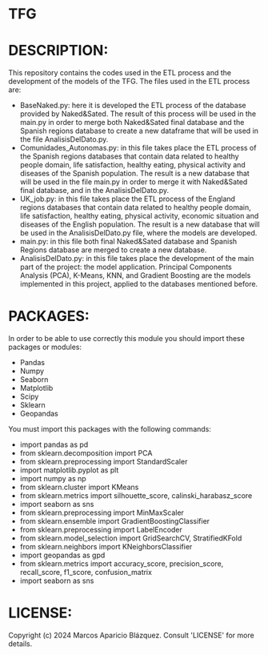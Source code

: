 # TFG

# DESCRIPTION:
This repository contains the codes used in the ETL process and the development of the models of the TFG. The files used in the ETL process are:
- BaseNaked.py: here it is developed the ETL process of the database provided by Naked&Sated. The result of this process will be used in the main.py in order to merge both Naked&Sated final database and the Spanish regions database to create a new dataframe that will be used in the file AnalisisDelDato.py.
- Comunidades_Autonomas.py: in this file takes place the ETL process of the Spanish regions databases that contain data related to healthy people domain, life satisfaction, healthy eating, physical activity and diseases of the Spanish population. The result is a new database that will be used in the file main.py in order to merge it with Naked&Sated final database, and in the AnalisisDelDato.py.
- UK_job.py: in this file takes place the ETL process of the England regions databases that contain data related to healthy people domain, life satisfaction, healthy eating, physical activity, economic situation and diseases of the English population. The result is a new database that will be used in the AnalisisDelDato.py file, where the models are developed.
- main.py: in this file both final Naked&Sated database and Spanish Regions database are merged to create a new database.
- AnalisisDelDato.py: in this file takes place the development of the main part of the project: the model application. Principal Components Analysis (PCA), K-Means, KNN, and Gradient Boosting are the models implemented in this project, applied to the databases mentioned before.


# PACKAGES:
In order to be able to use correctly this module you should import these packages or modules:
- Pandas
- Numpy
- Seaborn
- Matplotlib
- Scipy
- Sklearn
- Geopandas
  
You must import this packages with the following commands:
- import pandas as pd
- from sklearn.decomposition import PCA
- from sklearn.preprocessing import StandardScaler
- import matplotlib.pyplot as plt
- import numpy as np
- from sklearn.cluster import KMeans
- from sklearn.metrics import silhouette_score, calinski_harabasz_score
- import seaborn as sns
- from sklearn.preprocessing import MinMaxScaler
- from sklearn.ensemble import GradientBoostingClassifier
- from sklearn.preprocessing import LabelEncoder
- from sklearn.model_selection import GridSearchCV, StratifiedKFold
- from sklearn.neighbors import KNeighborsClassifier
- import geopandas as gpd
- from sklearn.metrics import accuracy_score, precision_score, recall_score, f1_score, confusion_matrix
- import seaborn as sns

# LICENSE:
Copyright (c) 2024 Marcos Aparicio Blázquez. Consult 'LICENSE' for more details.
